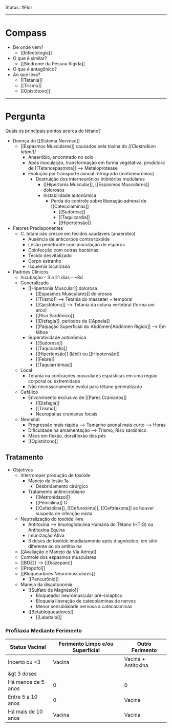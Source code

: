 Status: #Flor 

---
# Compass
- De onde vem?
	- [[Infectologia]]
- O que é similar?
	- [[Síndrome da Pessoa Rígida]]
- O que é antagônico?
- Ao que leva?
	- [[Tetania]]
	- [[Trismo]]
	- [[Opistótono]]

----
# Pergunta
Quais os principais pontos acerca do tétano?
- Doença do [[Sistema Nervoso]]
	- [[Espasmos Musculares]] causados pela toxina do _[[Clostridium tetani]]_
		- Anaeróbio, encontrado no solo
		- Após inoculação, transformação em forma vegetativa, produtora de [[Tetanospasmina]] --> Metaloprotease
		- Evolução por transporte axonal retrógrado (motoneurônios)
			- Destruição dos interneurônios inibitórios medulares
				- [[Hipertonia Muscular]], [[Espasmos Musculares]] dolorosos
				- Instabilidade autonômica
					- Perda do controle sobre liberação adrenal de [[Catecolaminas]]
						- [[Sudorese]]
						- [[Taquicardia]]
						- [[Hipertensão]]
- Fatores Predisponentes
	- C. tetani não cresce em tecidos saudáveis (anaeróbio)
		- Ausência de anticorpos contra toxóide
		- Lesão penetrante com inoculação de esporos
		- Coinfecção com outras bactérias
		- Tecido desvitalizado
		- Corpo estranho
		- Isquemia localizada
- Padrões Clínicos
	- Incubação - 3 a 21 dias - ~8d
	- Generalizado
		- [[Hipertonia Muscular]] dolorosa
			- [[Espasmos Musculares]] dolorosos
			- [[Trismo]] --> Tetania do masseter + temporal
			- [[Opistótono]] --> Tetania da coluna vertebral (forma um arco)
			- [[Riso Sardônico]]
			- [[Disfagia]], períodos de [[Apneia]]
			- [[Palpação Superficial do Abdômen|Abdômen Rígido]] --> Em tábua
		- Superatividade autonômica
			- [[Sudorese]]
			- [[Taquicardia]]
			- [[Hipertensão]] (lábil) ou [[Hipotensão]]
			- [[Febre]]
			- [[Taquiarritmias]]
	- Local
		- Tetania ou contrações musculares espásticas em uma região corporal ou extremidade
		- Não necessariamente evolui para tétano generalizado 
	- Cefálico
		- Envolvimento exclusivo de [[Pares Cranianos]]
			- [[Disfagia]]
			- [[Trismo]]
			- Neuropatias cranianas focais
	- Neonatal
		- Progressão mais rápida --> Tamanho axonal mais curto --> Horas
		- Dificuldade na amamentação --> Trismo, Riso sardônico
		- Mãos em flexão, dorsiflexão dos pés
		- [[Opistótono]]
## Tratamento
- Objetivos
	- Interromper produção de toxóide
		- Manejo da lesão 1a
			- Desbridamento cirúrgico
		- Tratamento antimicrobiano
			- [[Metronidazol]]
			- [[Penicilina]] G
			- [[Cefazolina]], [[Cefuroxima]], [[Ceftriaxona]] se houver suspeita de infecção mista
	- Neutralização do toxóide livre
		- Antitoxina --> Imunoglobulina Humana do Tétano (HTIG) ou Antitoxina Equina
		- Imunização Ativa
		- 3 doses de toxóide imediatamente após diagnóstico, em sítio diferente ao da antitoxina
	- [[Avaliação e Manejo da Via Aérea]]
	- Controle dos espasmos musculares
	- [[BDZ]] --> [[Diazepam]]
	- [[Propofol]]
	- [[Bloqueadores Neuromusculares]]
		- [[Pancurônio]]	
	- Manejo da disautonomia
		- [[Sulfato de Magnésio]]
			- Bloqueador neuromuscular pré-sináptico
			- Bloqueia liberação de catecolaminas de nervos		
			- Menor sensibilidade nervosa à catecolaminas
		- [[Betabloqueadores]]
			- [[Labetalol]]
### Profilaxia Mediante Ferimento
| Status Vacinal     | Ferimento Limpo e/ou Superficial | Outro Ferimento     |
| ------------------ | -------------------------------- | ------------------- |
| Incerto ou <3      | Vacina                           | Vacina + Antitoxina |
| &gt 3 doses        |                                  |                     |
| Há menos de 5 anos | 0                                | 0                   |
| Entre 5 a 10 anos  | 0                                | Vacina              |
| Há mais de 10 anos | Vacina                           | Vacina              |
 	